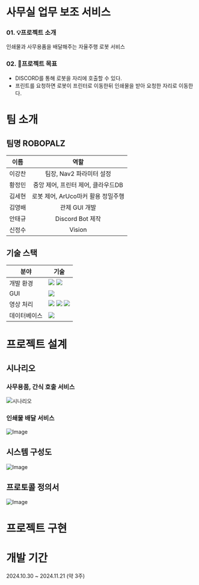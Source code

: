 # 사무실 업무 보조 서비스
### 01. 💡프로젝트 소개
인쇄물과 사무용품을 배달해주는 자율주행 로봇 서비스
### 02. 🚩프로젝트 목표
* DISCORD를 통해 로봇을 자리에 호출할 수 있다.
* 프린트를 요청하면 로봇이 프린터로 이동한뒤 인쇄물을 받아 요청한 자리로 이동한다.

# 팀 소개
## 팀명 ROBOPALZ
|이름|역할|
|:---:|:---:|
|이강찬|팀장, Nav2 파라미터 설정|
|황정민|중앙 제어, 프린터 제어, 클라우드DB|
|김세현|로봇 제어, ArUco마커 활용 정밀주행|
|김영배|관제 GUI 개발|
|안태규|Discord Bot 제작|
|신정수|Vision|

## 기술 스택
|분야|기술|
|---|---|
|개발 환경|<img src="https://img.shields.io/badge/ROS2-22314E?style=for-the-badge&logo=ROS&logoColor=white"> <img src="https://img.shields.io/badge/ubuntu-E95420?style=for-the-badge&logo=ubuntu&logoColor=white">
|GUI|<img src="https://img.shields.io/badge/pyqt5-41CD52?style=for-the-badge&logo=Qt&logoColor=white">|
|영상 처리|<img src="https://img.shields.io/badge/opencv-5C3EE8?style=for-the-badge&logo=opencv&logoColor=white"> <img src="https://img.shields.io/badge/YOLOv8-149EF2?style=for-the-badge&logoColor=white"> <img src="https://img.shields.io/badge/tensorflow-FF6F00?style=for-the-badge&logo=tensorflow&logoColor=white">|
|데이터베이스|<img src="https://img.shields.io/badge/mysql-4479A1?style=for-the-badge&logo=mysql&logoColor=white">|
# 프로젝트 설계
## 시나리오 
### 사무용품, 간식 호출 서비스
![시나리오](https://github.com/user-attachments/assets/140a39b7-50bf-4f79-9e72-c63c24e37571)
### 인쇄물 배달 서비스
![Image](https://github.com/user-attachments/assets/09a7114f-f78f-4a65-9575-e8c29c2a48a1)
## 시스템 구성도
![Image](https://github.com/user-attachments/assets/764cff6c-c4b1-4bcd-a31a-825ba22b4565)
## 프로토콜 정의서
![Image](https://github.com/user-attachments/assets/6a0da020-a8d6-4371-aeb7-365cdd23abc9)

# 프로젝트 구현

# 개발 기간
2024.10.30 ~ 2024.11.21 (약 3주)

